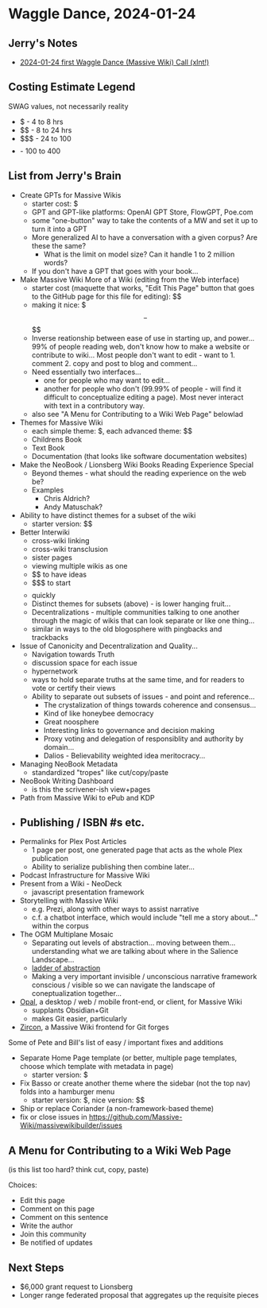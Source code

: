 # Waggle Dance, 2024-01-24

## Jerry's Notes

- [2024-01-24 first Waggle Dance (Massive Wiki) Call (xlnt!)](https://bra.in/8vPDAJ)

## Costing Estimate Legend

SWAG values, not necessarily reality

- $ - 4 to 8 hrs
- $$ - 8 to 24 hrs
- $$$ - 24 to 100 
- $$$$ - 100 to 400 

## List from Jerry's Brain

- Create GPTs for Massive Wikis
    - starter cost: $
    - GPT and GPT-like platforms: OpenAI GPT Store, FlowGPT, Poe.com
    - some "one-button" way to take the contents of a MW and set it up to turn it into a GPT
    - More generalized AI to have a conversation with a given corpus? Are these the same? 
        - What is the limit on model size? Can it handle 1 to 2 million words? 
    - If you don't have a GPT that goes with your book... 
- Make Massive Wiki More of a Wiki (editing from the Web interface)
    - starter cost (maquette that works, "Edit This Page" button that goes to the GitHub page for this file for editing): $$
    - making it nice: $$$ - $$$$
    - Inverse reationship between ease of use in starting up, and power... 99% of people reading web, don't know how to make a website or contribute to wiki... Most people don't want to edit - want to 1. comment 2. copy and post to blog and comment... 
    - Need essentially two interfaces... 
        - one for people who may want to edit...  
        - another for people who don't (99.99% of people - will find it difficult to conceptualize editing a page). Most never interact with text in a contributory way. 
    - also see "A Menu for Contributing to a Wiki Web Page" belowlad
- Themes for Massive Wiki
    - each simple theme: $, each advanced theme: $$
    - Childrens Book 
    - Text Book 
    - Documentation (that looks like software documentation websites)
- Make the NeoBook / Lionsberg Wiki Books Reading Experience Special
    - Beyond themes - what should the reading experience on the web be? 
    - Examples 
        - Chris Aldrich? 
        - Andy Matuschak?
- Ability to have distinct themes for a subset of the wiki
    - starter version: $$
- Better Interwiki
    - cross-wiki linking
    - cross-wiki transclusion
    - sister pages
    - viewing multiple wikis as one
    - $$ to have ideas 
    - $$$ to start 
    - $$$$ quickly 
    - Distinct themes for subsets (above) - is lower hanging fruit... 
    - Decentralizations - multiple communities talking to one another through the magic of wikis that can look separate or like one thing... 
    - similar in ways to the old blogosphere with pingbacks and trackbacks
- Issue of Canonicity and Decentralization and Quality... 
    - Navigation towards Truth
    - discussion space for each issue
    - hypernetwork
    - ways to hold separate truths at the same time, and for readers to vote or certify their views
    - Ability to separate out subsets of issues - and point and reference... 
        - The crystalization of things towards coherence and consensus... 
        - Kind of like honeybee democracy
        - Great noosphere
        - Interesting links to governance and decision making
        - Proxy voting and delegation of responsiblity and authority by domain... 
        - Dalios - Believability weighted idea meritocracy... 
- Managing NeoBook Metadata
    - standardized "tropes" like cut/copy/paste
- NeoBook Writing Dashboard
    - is this the scrivener-ish view+pages
- Path from Massive Wiki to ePub and KDP
- Publishing / ISBN #s etc. 
    - 
- Permalinks for Plex Post Articles
    - 1 page per post, one generated page that acts as the whole Plex publication
    - Ability to serialize publishing then combine later... 
- Podcast Infrastructure for Massive Wiki
- Present from a Wiki - NeoDeck
    - javascript presentation framework
- Storytelling with Massive Wiki
    - e.g. Prezi, along with other ways to assist narrative
    - c.f. a chatbot interface, which would include "tell me a story about..." within the corpus
- The OGM Multiplane Mosaic
    - Separating out levels of abstraction... moving between them... understanding what we are talking about where in the Salience Landscape...
    - [ladder of abstraction]( https://bra.in/9vBmPa)
    - Making a very important invisible / unconscious narrative framework conscious / visible so we can navigate the landscape of coneptualization together...
- [Opal](https://developer.massive.wiki/opal), a desktop / web / mobile front-end, or client, for Massive Wiki
    - supplants Obsidian+Git
    - makes Git easier, particularly
- [Zircon](https://developer.massive.wiki/zircon), a Massive Wiki frontend for Git forges 

Some of Pete and Bill's list of easy / important fixes and additions

- Separate Home Page template (or better, multiple page templates, choose which template with metadata in page)
    - starter version: $
- Fix Basso or create another theme where the sidebar (not the top nav) folds into a hamburger menu
    - starter version: $, nice version: $$
- Ship or replace Coriander (a non-framework-based theme)
- fix or close issues in <https://github.com/Massive-Wiki/massivewikibuilder/issues>



## A Menu for Contributing to a Wiki Web Page

(is this list too hard? think cut, copy, paste)

Choices: 
* Edit this page
* Comment on this page
* Comment on this sentence
* Write the author
* Join this community
* Be notified of updates

## Next Steps 
- $6,000 grant request to Lionsberg 
- Longer range federated proposal that aggregates up the requisite pieces 